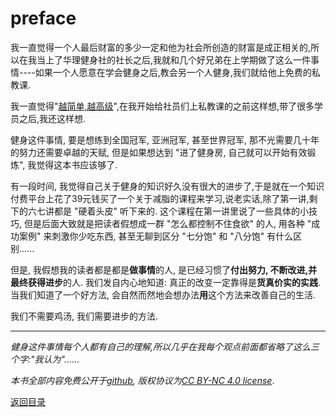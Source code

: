 # preface
我一直觉得一个人最后财富的多少一定和他为社会所创造的财富是成正相关的,所以在我当上了华理健身社的社长之后,我就和几个好兄弟在上学期做了这么一件事情----如果一个人愿意在学会健身之后,教会另一个人健身,我们就给他上免费的私教课.

我一直觉得"[越简单,越高级](https://mp.weixin.qq.com/s?__biz=MzU2NTM4MTY3Mg==&mid=2247483702&idx=1&sn=21acfcb6e1f7bf94ce86440950105499&chksm=fcbdde71cbca57673abed286e3daf0282dc02e6401253a800b75489cb96bb6de76d00bd24c3f&token=1747396161&lang=zh_CN#rd)",在我开始给社员们上私教课的之前这样想,带了很多学员之后,我还这样想.

健身这件事情, 要是想练到全国冠军, 亚洲冠军, 甚至世界冠军, 那不光需要几十年的努力还需要卓越的天赋, 但是如果想达到 "进了健身房, 自己就可以开始有效锻炼", 我觉得这本书应该够了.

有一段时间, 我觉得自己关于健身的知识好久没有很大的进步了,于是就在一个知识付费平台上花了39元钱买了一个关于减脂的课程来学习,说老实话,除了第一讲,剩下的六七讲都是 "硬着头皮" 听下来的. 这个课程在第一讲里说了一些具体的小技巧, 但是后面大致就是把读者假想成一群 "怎么都控制不住食欲" 的人, 用各种 "成功案例" 来刺激你少吃东西, 甚至无聊到区分 "七分饱" 和 "八分饱" 有什么区别......

但是, 我假想我的读者都是都是**做事情**的人, 是已经习惯了**付出努力, 不断改进,并最终获得进步**的人. 我们发自内心地知道: 真正的改变一定靠得是**货真价实的实践**.当我们知道了一个好方法, 会自然而然地会想办法**用**这个方法来改善自己的生活. 

我们不需要鸡汤, 我们需要进步的方法.

---

*健身这件事情每个人都有自己的理解,所以几乎在我每个观点前面都省略了这么三个字:"我认为"...*... 

*本书全部内容免费公开于[github](https://github.com/caoxuCarlos/a-fitness-guide-for-college-students), 版权协议为[CC BY-NC 4.0 license](http://creativecommons.org/licenses/by-nc/4.0/)*.

[返回目录](https://caoxucarlos.github.io/)